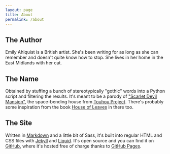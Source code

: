 ```yaml
---
layout: page
title: About
permalink: /about
---
```


## The Author
Emily Ahlquist is a British artist. She's been writing for as long as she can remember and doesn't quite know how to stop. She lives in her home in the East Midlands with her cat.

## The Name
Obtained by stuffing a bunch of stereotypically "gothic" words into a Python script and filtering the results. It's meant to be a parody of ["Scarlet Devil Mansion"](https://en.touhouwiki.net/wiki/Scarlet_Devil_Mansion), the space-bending house from [Touhou Project](https://en.wikipedia.org/wiki/Touhou_Project). There's probably some inspiration from the book [House of Leaves](https://en.wikipedia.org/wiki/House_of_Leaves) in there too.

## The Site
Written in [Markdown](https://www.markdownguide.org/) and a little bit of Sass, it's built into regular HTML and CSS files with [Jekyll](https://jekyllrb.org/) and [Liquid](https://shopify.github.io/liquid/). It's open source and you can find it on [GitHub](https://github.com/LunaRoseManor/lunarosemanor.github.io), where it's hosted free of charge thanks to [GitHub Pages](https://pages.github.com).